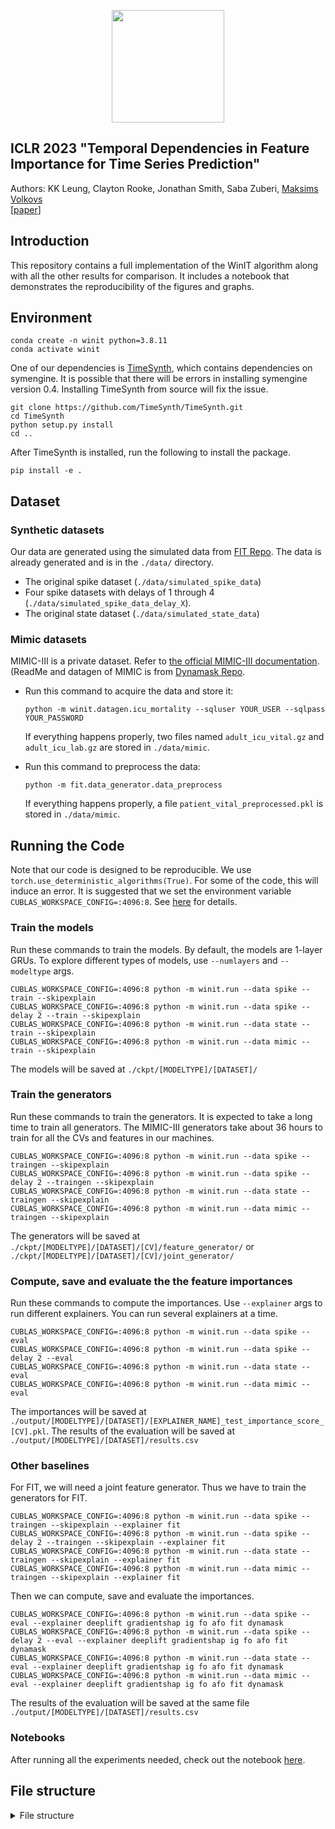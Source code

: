 <p align="center">
<a href="https://layer6.ai/"><img src="https://github.com/layer6ai-labs/WinIT/blob/main/logos/logobox.jpg" width="180"></a>
</p>

## ICLR 2023 "Temporal Dependencies in Feature Importance for Time Series Prediction"

Authors: KK Leung, Clayton Rooke, Jonathan Smith, Saba Zuberi, [Maksims Volkovs](http://www.cs.toronto.edu/~mvolkovs)  
[[paper](https://openreview.net/forum?id=C0q9oBc3n4)]

## Introduction

This repository contains a full implementation of the WinIT algorithm along with all the other
results for comparison. It includes a notebook that demonstrates the reproducibility of
the figures and graphs.

## Environment

```commandline
conda create -n winit python=3.8.11
conda activate winit
```

One of our dependencies is [TimeSynth](https://github.com/TimeSynth/TimeSynth),
which contains dependencies on symengine. It is possible that there will be errors
in installing symengine version 0.4. Installing TimeSynth from source will fix the issue.

```commandline
git clone https://github.com/TimeSynth/TimeSynth.git
cd TimeSynth
python setup.py install
cd ..
```

After TimeSynth is installed, run the following to install the package.

```commandline
pip install -e .
```

## Dataset

### Synthetic datasets

Our data are generated using the simulated data from [FIT Repo](https://github.com/sanatonek/time_series_explainability). 
The data is already generated and is in the `./data/` directory.

- The original spike dataset (`./data/simulated_spike_data`)
- Four spike datasets with delays of 1 through 4 (`./data/simulated_spike_data_delay_X`).
- The original state dataset (`./data/simulated_state_data`)


### Mimic datasets

MIMIC-III is a private dataset. Refer
to [the official MIMIC-III documentation](https://mimic.mit.edu/iii/gettingstarted/dbsetup/).
(ReadMe and datagen of MIMIC is from [Dynamask Repo](https://github.com/JonathanCrabbe/Dynamask).

- Run this command to acquire the data and store it:
   ```shell
   python -m winit.datagen.icu_mortality --sqluser YOUR_USER --sqlpass YOUR_PASSWORD
   ```
  If everything happens properly, two files named ``adult_icu_vital.gz`` and ``adult_icu_lab.gz``
  are stored in ``./data/mimic``.

- Run this command to preprocess the data:
   ```shell
   python -m fit.data_generator.data_preprocess
   ```
  If everything happens properly, a file ``patient_vital_preprocessed.pkl`` is stored
  in ``./data/mimic``.

## Running the Code

Note that our code is designed to be reproducible. We use `torch.use_deterministic_algorithms(True)`.
For some of the code, this will induce an error. It is suggested that we set the environment
variable `CUBLAS_WORKSPACE_CONFIG=:4096:8`. See [here](https://pytorch.org/docs/stable/generated/torch.use_deterministic_algorithms.html)
for details.

### Train the models

Run these commands to train the models. By default, the models are 1-layer GRUs. To explore
different
types of models, use `--numlayers` and `--modeltype` args.

```shell
CUBLAS_WORKSPACE_CONFIG=:4096:8 python -m winit.run --data spike --train --skipexplain
CUBLAS_WORKSPACE_CONFIG=:4096:8 python -m winit.run --data spike --delay 2 --train --skipexplain
CUBLAS_WORKSPACE_CONFIG=:4096:8 python -m winit.run --data state --train --skipexplain
CUBLAS_WORKSPACE_CONFIG=:4096:8 python -m winit.run --data mimic --train --skipexplain
```

The models will be saved at `./ckpt/[MODELTYPE]/[DATASET]/`

### Train the generators

Run these commands to train the generators. It is expected to take a long time to train all
generators. The MIMIC-III generators take about 36 hours to train for all the CVs and features in
our machines.

```shell
CUBLAS_WORKSPACE_CONFIG=:4096:8 python -m winit.run --data spike --traingen --skipexplain
CUBLAS_WORKSPACE_CONFIG=:4096:8 python -m winit.run --data spike --delay 2 --traingen --skipexplain
CUBLAS_WORKSPACE_CONFIG=:4096:8 python -m winit.run --data state --traingen --skipexplain
CUBLAS_WORKSPACE_CONFIG=:4096:8 python -m winit.run --data mimic --traingen --skipexplain
```

The generators will be saved at `./ckpt/[MODELTYPE]/[DATASET]/[CV]/feature_generator/` or
`./ckpt/[MODELTYPE]/[DATASET]/[CV]/joint_generator/`

### Compute, save and evaluate the the feature importances

Run these commands to compute the importances. Use `--explainer` args to run different explainers.
You
can run several explainers at a time.

```shell
CUBLAS_WORKSPACE_CONFIG=:4096:8 python -m winit.run --data spike --eval 
CUBLAS_WORKSPACE_CONFIG=:4096:8 python -m winit.run --data spike --delay 2 --eval
CUBLAS_WORKSPACE_CONFIG=:4096:8 python -m winit.run --data state --eval
CUBLAS_WORKSPACE_CONFIG=:4096:8 python -m winit.run --data mimic --eval
```

The importances will be saved
at `./output/[MODELTYPE]/[DATASET]/[EXPLAINER_NAME]_test_importance_score_[CV].pkl`. The results 
of the evaluation will be saved at `./output/[MODELTYPE]/[DATASET]/results.csv`

### Other baselines
For FIT, we will need a joint feature generator. Thus we have to train the generators for FIT.

```shell
CUBLAS_WORKSPACE_CONFIG=:4096:8 python -m winit.run --data spike --traingen --skipexplain --explainer fit
CUBLAS_WORKSPACE_CONFIG=:4096:8 python -m winit.run --data spike --delay 2 --traingen --skipexplain --explainer fit
CUBLAS_WORKSPACE_CONFIG=:4096:8 python -m winit.run --data state --traingen --skipexplain --explainer fit
CUBLAS_WORKSPACE_CONFIG=:4096:8 python -m winit.run --data mimic --traingen --skipexplain --explainer fit
```

Then we can compute, save and evaluate the importances. 

```shell
CUBLAS_WORKSPACE_CONFIG=:4096:8 python -m winit.run --data spike --eval --explainer deeplift gradientshap ig fo afo fit dynamask
CUBLAS_WORKSPACE_CONFIG=:4096:8 python -m winit.run --data spike --delay 2 --eval --explainer deeplift gradientshap ig fo afo fit dynamask
CUBLAS_WORKSPACE_CONFIG=:4096:8 python -m winit.run --data state --eval --explainer deeplift gradientshap ig fo afo fit dynamask
CUBLAS_WORKSPACE_CONFIG=:4096:8 python -m winit.run --data mimic --eval --explainer deeplift gradientshap ig fo afo fit dynamask
```

The results of the evaluation will be saved at the same file `./output/[MODELTYPE]/[DATASET]/results.csv`

### Notebooks

After running all the experiments needed, check out the notebook [here](notebooks/Reproduce.ipynb).


## File structure

<details>
<summary>File structure</summary>

```text
.
├── winex
│   ├── Code
├── data
│   ├── simulated_spike_data
│   ├── simulated_spike_data_delay_1
│   ├── ...
│   ├── simulated_state_data
│   └── patient_vital_preprocessed.pkl
├── ckpt
│   ├── gru1layer
│   │   ├── mimic
│   │   │   ├── model files
│   │   │   ├── 0 (cv)
│   │   │   │   ├── feature_generator
│   │   │   │   └── joint_generator
│   │   │   ├── ..
│   │   │   └── 4 (cv)
│   │   │       ├── feature_generator
│   │   │       └── joint_generator
│   │   ├── ...
│   │   └── simulated_spike_delay_2
│   ├── ...
│   └── lstm
│       ├── mimic
│       │   ├── model files
│       │   ├── 0 (cv)
│       │   │   ├── feature_generator
│       │   │   └── joint_generator
│       │   ├── ..
│       │   └── 4 (cv)
│       │       ├── feature_generator
│       │       └── joint_generator
│       ├── ...
│       └── simulated_spike_delay_2
├── output
│   ├── gru1layer
│   │   ├── mimic
│   │   │   ├── importance files
│   │   │   └── result.csv
│   │   ├── ...
│   │   └── simulated_spike_delay_2
│   │       ├── importance files
│   │       └── result.csv
│   ├── ...
│   └── lstm
│       ├── mimic
│       │   ├── importance files
│       │   └── result.csv
│       ├── ...
│       └── simulated_spike_delay_2
│           ├── importance files
│           └── result.csv
├── plots
│   ├── gru1layer
│   │   ├── mimic
│   │   │   ├── box plots
│   │   │   ├── generator_array
│   │   │   │   └── generator training curve arrays
│   │   │   └── array
│   │   │       └── masking numpy arrays
│   │   ├── ...
│   │   └── simulated_spike_delay_2
│   │       ├── box plots
│   │       ├── generator_array
│   │       │   └── generator training curve arrays
│   │       └── array
│   │           └── masking numpy arrays
│   ├── ...
│   └── lstm
│       ├── mimic
│       │   ├── box plots
│       │   ├── generator_array
│       │   │   └── generator training curve arrays
│       │   └── array
│       │       └── masking numpy arrays
│       ├── ...
│       └── simulated_spike_delay_2
│           ├── box plots
│           ├── generator_array
│           │   └── generator training curve arrays
│           └── array
│               └── masking numpy arrays
├── notebooks
│   └── demo notebooks
└── logs
    └── log files
```

</details>
